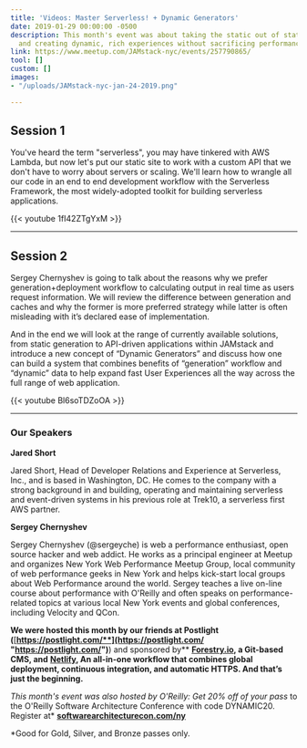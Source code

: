 ```yaml
---
title: 'Videos: Master Serverless! + Dynamic Generators'
date: 2019-01-29 00:00:00 -0500
description: This month's event was about taking the static out of static websites
  and creating dynamic, rich experiences without sacrificing performance or security.
link: https://www.meetup.com/JAMstack-nyc/events/257790865/
tool: []
custom: []
images:
- "/uploads/JAMstack-nyc-jan-24-2019.png"

---
```

## Session 1

You've heard the term "serverless", you may have tinkered with AWS Lambda, but now let's put our static site to work with a custom API that we don't have to worry about servers or scaling. We'll learn how to wrangle all our code in an end to end development workflow with the Serverless Framework, the most widely-adopted toolkit for building serverless applications.

{{< youtube 1fI42ZTgYxM >}}

***

## Session 2

Sergey Chernyshev is going to talk about the reasons why we prefer generation+deployment workflow to calculating output in real time as users request information. We will review the difference between generation and caches and why the former is more preferred strategy while latter is often misleading with it’s declared ease of implementation.

And in the end we will look at the range of currently available solutions, from static generation to API-driven applications within JAMstack and introduce a new concept of “Dynamic Generators” and discuss how one can build a system that combines benefits of “generation” workflow and “dynamic” data to help expand fast User Experiences all the way across the full range of web application.

{{< youtube Bl6soTDZoOA >}}

***

### Our Speakers

**Jared Short**

Jared Short, Head of Developer Relations and Experience at Serverless, Inc., and is based in Washington, DC. He comes to the company with a strong background in and building, operating and maintaining serverless and event-driven systems in his previous role at Trek10, a serverless first AWS partner.

**Sergey Chernyshev**

Sergey Chernyshev (@sergeyche) is web a performance enthusiast, open source hacker and web addict. He works as a principal engineer at Meetup and organizes New York Web Performance Meetup Group, local community of web performance geeks in New York and helps kick-start local groups about Web Performance around the world. Sergey teaches a live on-line course about performance with O'Reilly and often speaks on performance-related topics at various local New York events and global conferences, including Velocity and QCon.

**We were hosted this month by our friends at Postlight (**[**https://postlight.com/**](https://postlight.com/ "https://postlight.com/")**) and sponsored by** [**Forestry.io**](https://forestry.io/)**, a Git-based CMS, and** [**Netlify**](https://www.netlify.com/)**, An all-in-one workflow that combines global deployment, continuous integration, and automatic HTTPS. And that’s just the beginning.**

_This month's event was also hosted by O'Reilly: Get 20% off of your pass_ to the O'Reilly Software Architecture Conference with code DYNAMIC20. Register at* [**softwarearchitecturecon.com/ny**](https://conferences.oreilly.com/software-architecture/sa-ny)

\*Good for Gold, Silver, and Bronze passes only.